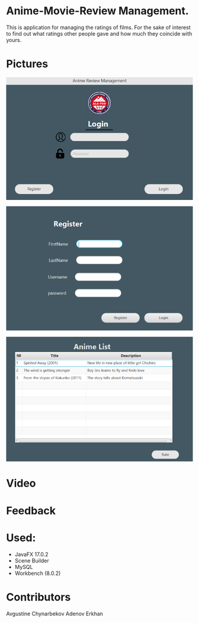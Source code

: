 # Anime-Movie-Review Management.

This is application for managing the ratings of films.
For the sake of interest to find out what ratings other people gave and how much they coincide with yours. 


# Pictures
![login](https://github.com/NPaugust/FInal-Group-Project-OOP-/blob/main/screenshots/login.png)

![register](https://github.com/NPaugust/FInal-Group-Project-OOP-/blob/main/screenshots/register.png)

![animelist](https://github.com/NPaugust/FInal-Group-Project-OOP-/blob/main/screenshots/animelist.png)

# Video 
 
# Feedback

# Used:
- JavaFX 17.0.2 
- Scene Builder
- MySQL 
- Workbench (8.0.2)

# Contributors
Avgustine Chynarbekov Adenov Erkhan
